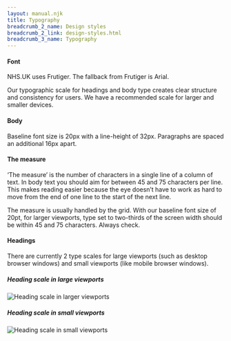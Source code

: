 ```yaml
---
layout: manual.njk
title: Typography
breadcrumb_2_name: Design styles
breadcrumb_2_link: design-styles.html
breadcrumb_3_name: Typography
---
```


#### Font

NHS.UK uses Frutiger. The fallback from Frutiger is Arial.

Our typographic scale for headings and body type creates clear structure and consistency for users. We have a
recommended scale for larger and smaller devices.

#### Body

Baseline font size is 20px with a line-height of 32px. Paragraphs are spaced an additional 16px apart.

#### The measure

‘The measure’ is the number of characters in a single line of a column of text. In body text you should aim for
between 45 and 75 characters per line. This makes reading easier because the eye doesn’t have to work as hard to move
from the end of one line to the start of the next line.

The measure is usually handled by the grid. With our baseline font size of 20pt, for larger viewports, type set to
two-thirds of the screen width should be within 45 and 75 characters. Always check.

#### Headings

There are currently 2 type scales for large viewports (such as desktop browser windows) and small viewports
(like mobile browser windows).

##### Heading scale in large viewports
<div class="example">
  <img src="../assets/units/headings-lg.png" alt="Heading scale in larger viewports">
</div>

##### Heading scale in small viewports
<div class="example">
  <img src="../assets/units/headings-sm.png" alt="Heading scale in small viewports">
</div>
